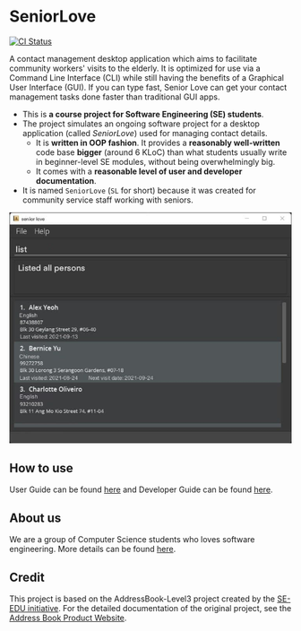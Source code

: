 # SeniorLove

[![CI Status](https://github.com/AY2122S1-CS2103-T14-1/tp/actions/workflows/gradle.yml/badge.svg)](https://github.com/AY2122S1-CS2103-T14-1/tp/actions/workflows/gradle.yml)

A contact management desktop application which aims to facilitate community workers' visits to the elderly. It is optimized for use via a Command Line Interface (CLI) while still having the benefits of a Graphical User Interface (GUI). If you can type fast, Senior Love can get your contact management tasks done faster than traditional GUI apps.

* This is **a course project for Software Engineering (SE) students**.<br>
* The project simulates an ongoing software project for a desktop application (called _SeniorLove_) used for managing contact details.
  * It is **written in OOP fashion**. It provides a **reasonably well-written** code base **bigger** (around 6 KLoC) than what students usually write in beginner-level SE modules, without being overwhelmingly big.
  * It comes with a **reasonable level of user and developer documentation**.
* It is named `SeniorLove` (`SL` for short) because it was created for community service staff working with seniors.

![Ui](docs/images/Ui.png)

## How to use
User Guide can be found [here](docs/UserGuide.md) and Developer Guide can be found [here](docs/DeveloperGuide.md).

## About us
We are a group of Computer Science students who loves software engineering. More details can be found [here](docs/AboutUs.md).

## Credit
This project is based on the AddressBook-Level3 project created by the [SE-EDU initiative](https://se-education.org). For the detailed documentation of the original project, see the [Address Book Product Website](https://se-education.org/addressbook-level3).
